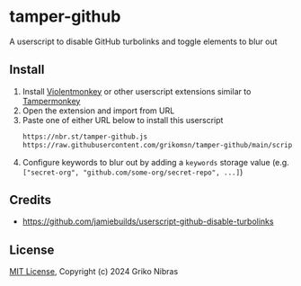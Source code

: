 # tamper-github

A userscript to disable GitHub turbolinks and toggle elements to blur out

## Install

1. Install [Violentmonkey](https://violentmonkey.github.io/) or other userscript extensions similar to [Tampermonkey](https://www.tampermonkey.net/)
2. Open the extension and import from URL
3. Paste one of either URL below to install this userscript
   ```sh
   https://nbr.st/tamper-github.js
   https://raw.githubusercontent.com/grikomsn/tamper-github/main/script.js
   ```
4. Configure keywords to blur out by adding a `keywords` storage value (e.g. `["secret-org", "github.com/some-org/secret-repo", ...]`)

## Credits

- https://github.com/jamiebuilds/userscript-github-disable-turbolinks

## License

[MIT License](./LICENSE), Copyright (c) 2024 Griko Nibras
